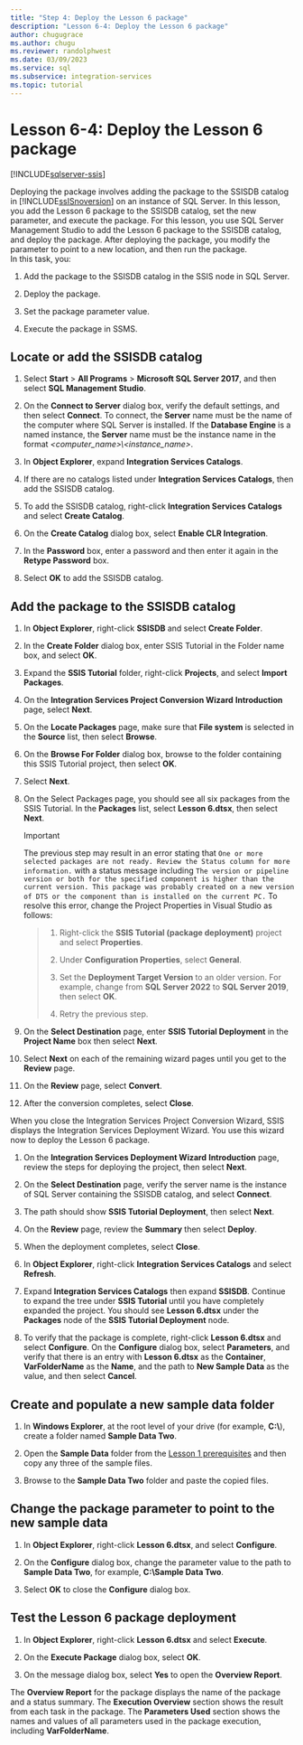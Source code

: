 ```yaml
---
title: "Step 4: Deploy the Lesson 6 package"
description: "Lesson 6-4: Deploy the Lesson 6 package"
author: chugugrace
ms.author: chugu
ms.reviewer: randolphwest
ms.date: 03/09/2023
ms.service: sql
ms.subservice: integration-services
ms.topic: tutorial
---
```

# Lesson 6-4: Deploy the Lesson 6 package

[!INCLUDE[sqlserver-ssis](../includes/applies-to-version/sqlserver-ssis.md)]

Deploying the package involves adding the package to the SSISDB catalog in [!INCLUDE[ssISnoversion](../includes/ssisnoversion-md.md)] on an instance of SQL Server. In this lesson, you add the Lesson 6 package to the SSISDB catalog, set the new parameter, and execute the package. For this lesson, you use SQL Server Management Studio to add the Lesson 6 package to the SSISDB catalog, and deploy the package. After deploying the package, you modify the parameter to point to a new location, and then run the package.  
In this task, you:

1. Add the package to the SSISDB catalog in the SSIS node in SQL Server.

1. Deploy the package.

1. Set the package parameter value.

1. Execute the package in SSMS.

## Locate or add the SSISDB catalog

1. Select **Start** > **All Programs** > **Microsoft SQL Server 2017**, and then select **SQL Management Studio**.

1. On the **Connect to Server** dialog box, verify the default settings, and then select **Connect**. To connect, the **Server** name must be the name of the computer where SQL Server is installed. If the **Database Engine** is a named instance, the **Server** name must be the instance name in the format *\<computer_name>\\\<instance_name>*.

1. In **Object Explorer**, expand **Integration Services Catalogs**.

1. If there are no catalogs listed under **Integration Services Catalogs**, then add the SSISDB catalog.

1. To add the SSISDB catalog, right-click **Integration Services Catalogs** and select **Create Catalog**.

1. On the **Create Catalog** dialog box, select **Enable CLR Integration**.

1. In the **Password** box, enter a password and then enter it again in the **Retype Password** box.

1. Select **OK** to add the SSISDB catalog.

## Add the package to the SSISDB catalog

1. In **Object Explorer**, right-click **SSISDB** and select **Create Folder**.

1. In the **Create Folder** dialog box, enter SSIS Tutorial in the Folder name box, and select **OK**.

1. Expand the **SSIS Tutorial** folder, right-click **Projects**, and select **Import Packages**.

1. On the **Integration Services Project Conversion Wizard** **Introduction** page, select **Next**.

1. On the **Locate Packages** page, make sure that **File system** is selected in the **Source** list, then select **Browse**.

1. On the **Browse For Folder** dialog box, browse to the folder containing this SSIS Tutorial project, then select **OK**.

1. Select **Next**.

1. On the Select Packages page, you should see all six packages from the SSIS Tutorial. In the **Packages** list, select **Lesson 6.dtsx**, then select **Next**.

   > [!IMPORTANT]
   The previous step may result in an error stating that `One or more selected packages are not ready. Review the Status column for more information.` with a status message including `The version or pipeline version or both for the specified component is higher than the current version. This package was probably created on a new version of DTS or the component than is installed on the current PC.` To resolve this error, change the Project Properties in Visual Studio as follows:
   >
   > 1. Right-click the **SSIS Tutorial (package deployment)** project and select **Properties**.
   >
   > 1. Under **Configuration Properties**, select **General**.
   >
   > 1. Set the **Deployment Target Version** to an older version. For example, change from **SQL Server 2022** to **SQL Server 2019**, then select **OK**.
   >
   > 1. Retry the previous step.

1. On the **Select Destination** page, enter **SSIS Tutorial Deployment** in the **Project Name** box then select **Next**.

1. Select **Next** on each of the remaining wizard pages until you get to the **Review** page.

1. On the **Review** page, select **Convert**.

1. After the conversion completes, select **Close**.

When you close the Integration Services Project Conversion Wizard, SSIS displays the Integration Services Deployment Wizard. You use this wizard now to deploy the Lesson 6 package.

1. On the **Integration Services Deployment Wizard** **Introduction** page, review the steps for deploying the project, then select **Next**.

1. On the **Select Destination** page, verify the server name is the instance of SQL Server containing the SSISDB catalog, and select **Connect**.

1. The path should show **SSIS Tutorial Deployment**, then select **Next**.

1. On the **Review** page, review the **Summary** then select **Deploy**.

1. When the deployment completes, select **Close**.

1. In **Object Explorer**, right-click **Integration Services Catalogs** and select **Refresh**.

1. Expand **Integration Services Catalogs** then expand **SSISDB**. Continue to expand the tree under **SSIS Tutorial** until you have completely expanded the project. You should see **Lesson 6.dtsx** under the **Packages** node of the **SSIS Tutorial Deployment** node.

1. To verify that the package is complete, right-click **Lesson 6.dtsx** and select **Configure**. On the **Configure** dialog box, select **Parameters**, and verify that there is an entry with **Lesson 6.dtsx** as the **Container**, **VarFolderName** as the **Name**, and the path to **New Sample Data** as the value, and then select **Cancel**.

## Create and populate a new sample data folder

1. In **Windows Explorer**, at the root level of your drive (for example, **C:\\**), create a folder named **Sample Data Two**.

1. Open the **Sample Data** folder from the [Lesson 1 prerequisites](../integration-services/lesson-1-create-a-project-and-basic-package-with-ssis.md#prerequisites) and then copy any three of the sample files.

1. Browse to the **Sample Data Two** folder and paste the copied files.

## Change the package parameter to point to the new sample data

1. In **Object Explorer**, right-click **Lesson 6.dtsx**, and select **Configure**.

1. On the **Configure** dialog box, change the parameter value to the path to **Sample Data Two**, for example, **C:\\Sample Data Two**.

1. Select **OK** to close the **Configure** dialog box.

## Test the Lesson 6 package deployment

1. In **Object Explorer**, right-click **Lesson 6.dtsx** and select **Execute**.

1. On the **Execute Package** dialog box, select **OK**.

1. On the message dialog box, select **Yes** to open the **Overview Report**.

The **Overview Report** for the package displays the name of the package and a status summary. The **Execution Overview** section shows the result from each task in the package. The **Parameters Used** section shows the names and values of all parameters used in the package execution, including **VarFolderName**.
